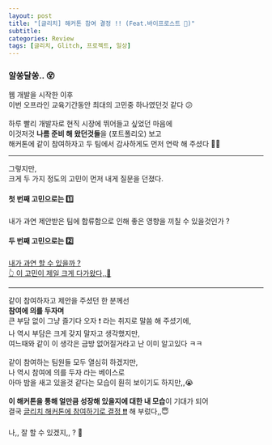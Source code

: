 ```yaml
---
layout: post
title: "[글리치] 해커톤 참여 결정 !! (Feat.바이프로스트 👀)"
subtitle:
categories: Review
tags: [글리치, Glitch, 프로젝트, 일상]
---
```


### 알쏭달쏭.. 😵

웹 개발을 시작한 이후<br>
이번 오프라인 교육기간동안 최대의 고민중 하나였던것 같다 😕<br><br>
하루 빨리 개발자로 현직 시장에 뛰어들고 싶었던 마음에<br>
이것저것 **나름 준비 해 왔던것들**을 (포트폴리오) 보고<br>
해커톤에 같이 참여하자고 두 팀에서 감사하게도 먼저 연락 해 주셨다 💌🙏<br>

---

그렇지만,<br>
크게 두 가지 정도의 고민이 먼저 내게 질문을 던졌다.

#### 첫 번째 고민으로는 1️⃣

내가 과연 제안받은 팀에 합류함으로 인해 좋은 영향을 끼칠 수 있을것인가 ?

#### 두 번째 고민으로는 2️⃣

<U>내가 과연 할 수 있을까 ?</U><br>
<U>👆 이 고민이 제일 크게 다가왔다,,🌊</U>

---

같이 참여하자고 제안을 주셨던 한 분께선<br>
**참여에 의를 두자며**<br>
큰 부담 없이 그냥 즐기다 오자 ❗ 라는 취지로 말씀 해 주셨기에,<bR>
나 역시 부담은 크게 갖지 말자고 생각했지만,<br>
여느때와 같이 이 생각은 금방 없어질거라고 난 이미 알고있다 ㅋㅋ<br>
<br>
같이 참여하는 팀원들 모두 열심히 하겠지만,<br>
나 역시 참여에 의를 두자 라는 베이스로<br>
아마 밤을 새고 있을것 같다는 모습이 훤히 보이기도 하지만,,😭<br><br>
**이 해커톤을 통해 얼만큼 성장해 있을지에 대한 내 모습**이 기대가 되어<br>
결국 <U>글리치 해커톤에 참여하기로 결정 ❗❗</U> 해 부렀다,,😇
<br>
<br>
나,, 잘 할 수 있겠지,, ? 🤮
